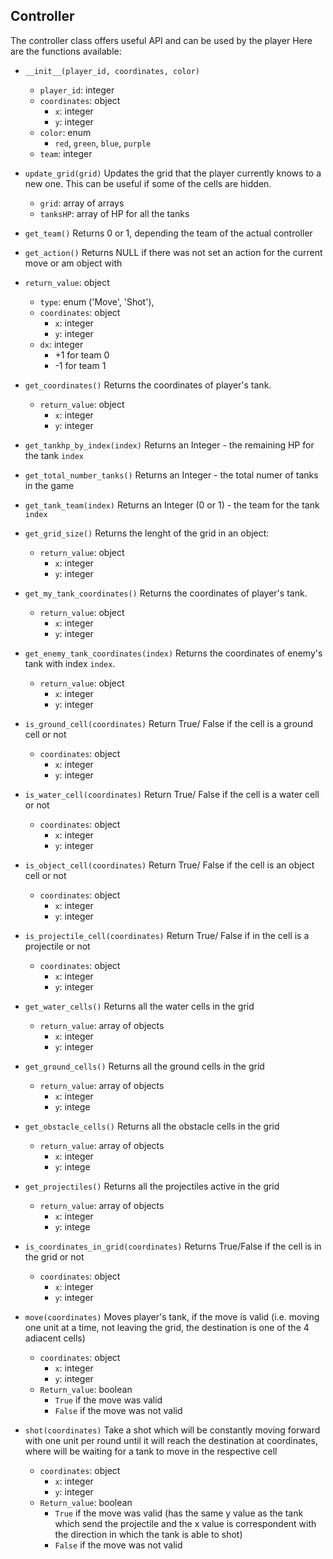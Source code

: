 ## Controller

The controller class offers useful API and can be used by the player
Here are the functions available:

* `__init__(player_id, coordinates, color)`
    * `player_id`: integer
    * `coordinates`: object 
        * `x`: integer
        * `y`: integer
    * `color`: enum 
        * `red`, `green`, `blue`, `purple`
    * `team`: integer

* `update_grid(grid)`
Updates the grid that the player currently knows to a new one.
This can be useful if some of the cells are hidden.
    * `grid`: array of arrays
    * `tanksHP`: array of HP for all the tanks

* `get_team()`
Returns 0 or 1, depending the team of the actual controller

* `get_action()`
Returns NULL if there was not set an action for the current move or am object with 
* `return_value`: object
    * `type`: enum ('Move', 'Shot'),
    * `coordinates`: object 
        * `x`: integer
        * `y`: integer
    * `dx`: integer
        * +1 for team 0
        * -1 for team 1


* `get_coordinates()`
Returns the coordinates of player's tank.
    * `return_value`: object
        * `x`: integer
        * `y`: integer

* `get_tankhp_by_index(index)`
Returns an Integer - the remaining HP for the tank `index`

* `get_total_number_tanks()`
Returns an Integer - the total numer of tanks in the game

* `get_tank_team(index)`
Returns an Integer (0 or 1) - the team for the tank `index`

* `get_grid_size()`
Returns the lenght of the grid in an object:
    * `return_value`: object
        * `x`: integer
        * `y`: integer


* `get_my_tank_coordinates()`
Returns the coordinates of player's tank.
    * `return_value`: object
        * `x`: integer
        * `y`: integer

* `get_enemy_tank_coordinates(index)`
Returns the coordinates of enemy's tank with index `index`.
    * `return_value`: object
        * `x`: integer
        * `y`: integer

* `is_ground_cell(coordinates)`
Return True/ False if the cell is a ground cell or not 
    * `coordinates`: object 
        * `x`: integer
        * `y`: integer

* `is_water_cell(coordinates)`
Return True/ False if the cell is a water cell or not 
    * `coordinates`: object 
        * `x`: integer
        * `y`: integer

* `is_object_cell(coordinates)`
Return True/ False if the cell is an object cell or not 
    * `coordinates`: object 
        * `x`: integer
        * `y`: integer

* `is_projectile_cell(coordinates)`
Return True/ False if in the cell is a projectile or not 
    * `coordinates`: object 
        * `x`: integer
        * `y`: integer

* `get_water_cells()`
Returns all the water cells in the grid
    * `return_value`: array of objects
        * `x`: integer
        * `y`: integer


* `get_ground_cells()`
Returns all the ground cells in the grid
    * `return_value`: array of objects
        * `x`: integer
        * `y`: intege


* `get_obstacle_cells()`
Returns all the obstacle cells in the grid
    * `return_value`: array of objects
        * `x`: integer
        * `y`: intege


* `get_projectiles()`
Returns all the projectiles active in the grid
    * `return_value`: array of objects
        * `x`: integer
        * `y`: intege

* `is_coordinates_in_grid(coordinates)`
Returns True/False if the cell is in the grid or not
    * `coordinates`: object 
        * `x`: integer
        * `y`: integer



* `move(coordinates)`
Moves player's tank, if the move is valid (i.e. moving one unit at a time, not leaving the grid, the destination is one of the 4 adiacent cells)
    * `coordinates`: object
        * `x`: integer
        * `y`: integer
    * `Return_value`: boolean
        * `True` if the move was valid 
        * `False` if the move was not valid

* `shot(coordinates)`
Take a shot which will be constantly moving forward with one unit per round until it will reach the destination at coordinates, where will be waiting for a tank to move in the respective cell
    * `coordinates`: object
        * `x`: integer
        * `y`: integer
    * `Return_value`: boolean
        * `True` if the move was valid (has the same y value as the tank which send the projectile and the x value is correspondent with the direction in which the tank is able to shot)
        * `False` if the move was not valid

